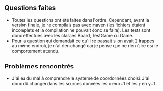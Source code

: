 ## Questions faites
- Toutes les questions ont été faites dans l'ordre. Cependant, avant la version finale, je ne compilais pas avec maven (les fichiers étaient incomplets et la compilation ne pouvait donc se faire). Les tests sont donc effectués avec les classes Board, TestGame ou Game.
- Pour la question qui demandait ce qu'il se passait si on avait 2 frappes au même endroit, je n'ai rien changé car je pense que ne rien faire est le comportement attendu. 

## Problèmes rencontrés
- J'ai eu du mal à comprendre le systeme de coordonnées choisi. J'ai donc dû changer dans les sources données les x en x+1 et les y en y+1.

